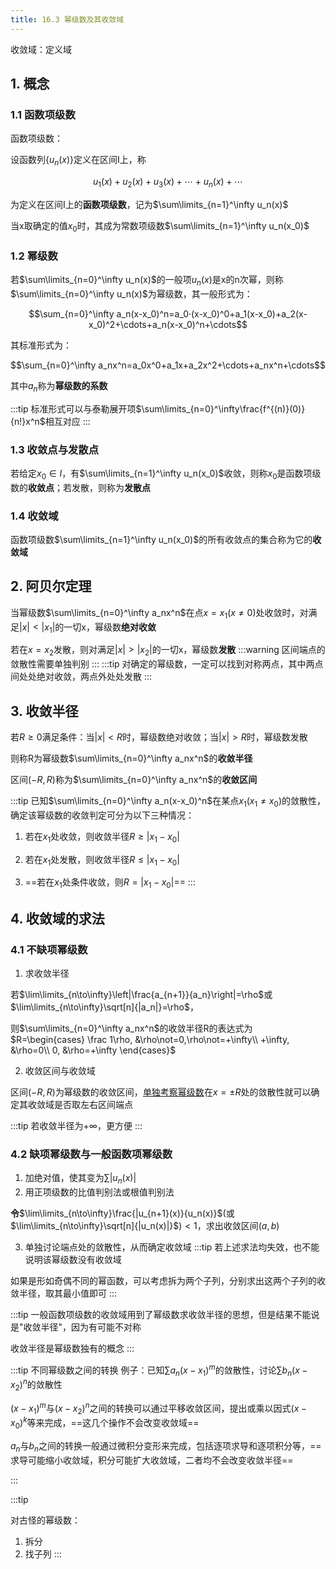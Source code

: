 ```yaml
---
title: 16.3 幂级数及其收敛域
---
```


收敛域：定义域


## 1. 概念

### 1.1 函数项级数

函数项级数：

设函数列$\{u_n(x)\}$定义在区间I上，称

$$u_1(x)+u_2(x)+u_3(x)+\cdots+u_n(x)+\cdots$$

为定义在区间I上的**函数项级数**，记为$\sum\limits_{n=1}^\infty u_n(x)$

当x取确定的值$x_0$时，其成为常数项级数$\sum\limits_{n=1}^\infty u_n(x_0)$

### 1.2 幂级数

若$\sum\limits_{n=0}^\infty u_n(x)$的一般项$u_n(x)$是x的n次幂，则称$\sum\limits_{n=0}^\infty u_n(x)$为幂级数，其一般形式为：

$$\sum_{n=0}^\infty a_n(x-x_0)^n=a_0·(x-x_0)^0+a_1(x-x_0)+a_2(x-x_0)^2+\cdots+a_n(x-x_0)^n+\cdots$$

其标准形式为：

$$\sum_{n=0}^\infty a_nx^n=a_0x^0+a_1x+a_2x^2+\cdots+a_nx^n+\cdots$$

其中$a_n$称为**幂级数的系数**

:::tip
标准形式可以与泰勒展开项$\sum\limits_{n=0}^\infty\frac{f^{(n)}(0)}{n!}x^n$相互对应
:::

### 1.3 收敛点与发散点

若给定$x_0∈I$，有$\sum\limits_{n=1}^\infty u_n(x_0)$收敛，则称$x_0$是函数项级数的**收敛点**；若发散，则称为**发散点**

### 1.4 收敛域

函数项级数$\sum\limits_{n=1}^\infty u_n(x_0)$的所有收敛点的集合称为它的**收敛域**

## 2. 阿贝尔定理

当幂级数$\sum\limits_{n=0}^\infty a_nx^n$在点$x=x_1(x\not=0)$处收敛时，对满足$|x|<|x_1|$的一切x，幂级数**绝对收敛**

若在$x=x_2$发散，则对满足$|x|>|x_2|$的一切x，幂级数**发散**
:::warning
区间端点的敛散性需要单独判别
:::
:::tip
对确定的幂级数，一定可以找到对称两点，其中两点间处处绝对收敛，两点外处处发散
:::

## 3. 收敛半径

若$R\geq 0$满足条件：当$|x|<R$时，幂级数绝对收敛；当$|x|>R$时，幂级数发散

则称R为幂级数$\sum\limits_{n=0}^\infty a_nx^n$的**收敛半径**

区间$(-R,R)$称为$\sum\limits_{n=0}^\infty a_nx^n$的**收敛区间**

:::tip
已知$\sum\limits_{n=0}^\infty a_n(x-x_0)^n$在某点$x_1(x_1\not=x_0)$的敛散性，确定该幂级数的收敛判定可分为以下三种情况：

1. 若在$x_1$处收敛，则收敛半径$R\geq|x_1-x_0|$

2. 若在$x_1$处发散，则收敛半径$R\leq|x_1-x_0|$

3. ==若在$x_1$处条件收敛，则$R=|x_1-x_0|$==
:::

## 4. 收敛域的求法

### 4.1 不缺项幂级数

1. 求收敛半径

若$\lim\limits_{n\to\infty}\left|\frac{a_{n+1}}{a_n}\right|=\rho$或$\lim\limits_{n\to\infty}\sqrt[n]{|a_n|}=\rho$，

则$\sum\limits_{n=0}^\infty a_nx^n$的收敛半径R的表达式为$R=\begin{cases}
    \frac 1\rho, &\rho\not=0,\rho\not=+\infty\\
    +\infty, &\rho=0\\
    0, &\rho=+\infty
\end{cases}$

2. 收敛区间与收敛域

区间$(-R,R)$为幂级数的收敛区间，<u>单独考察幂级数</u>在$x=\pm R$处的敛散性就可以确定其收敛域是否取左右区间端点

:::tip
若收敛半径为$+\infty$，更方便
:::

### 4.2 缺项幂级数与一般函数项幂级数

1. 加绝对值，使其变为$\sum|u_n(x)|$
2. 用正项级数的比值判别法或根值判别法

**令**$\lim\limits_{n\to\infty}\frac{|u_{n+1}(x)}{u_n(x)}$(或$\lim\limits_{n\to\infty}\sqrt[n]{|u_n(x)|}$)$<1$，求出收敛区间$(a,b)$

3. 单独讨论端点处的敛散性，从而确定收敛域
:::tip
若上述求法均失效，也不能说明该幂级数没有收敛域

如果是形如奇偶不同的幂函数，可以考虑拆为两个子列，分别求出这两个子列的收敛半径，取其最小值即可
:::

:::tip
一般函数项级数的收敛域用到了幂级数求收敛半径的思想，但是结果不能说是"收敛半径"，因为有可能不对称

收敛半径是幂级数独有的概念
:::

:::tip 不同幂级数之间的转换
例子：已知$\sum a_n(x-x_1)^m$的敛散性，讨论$\sum b_n(x-x_2)^n$的敛散性

$(x-x_1)^m$与$(x-x_2)^n$之间的转换可以通过平移收敛区间，提出或乘以因式$(x-x_0)^k$等来完成，==这几个操作不会改变收敛域==

$a_n$与$b_n$之间的转换一般通过微积分变形来完成，包括逐项求导和逐项积分等，==求导可能缩小收敛域，积分可能扩大收敛域，二者均不会改变收敛半径==



:::

:::tip

对古怪的幂级数：

1. 拆分
2. 找子列
:::





















